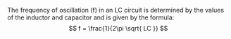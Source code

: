 The frequency of oscillation (f) in an LC circuit is determined by the values of the inductor and capacitor and is given by the formula:
$$
f = \frac{1}{2\pi \sqrt{ LC }}
$$
